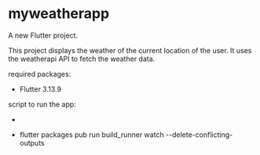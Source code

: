 # myweatherapp

A new Flutter project.

This project displays the weather of the current location of the user. It uses the weatherapi API to fetch the weather data.

required packages:
- Flutter  3.13.9



script to run the app:

- 

- flutter packages pub run build_runner watch --delete-conflicting-outputs